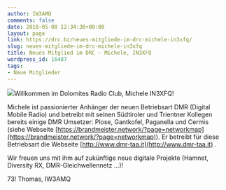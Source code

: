 ```yaml
---
author: IW3AMQ
comments: false
date: 2018-05-08 12:34:30+00:00
layout: page
link: https://drc.bz/neues-mitgliede-im-drc-michele-in3xfq/
slug: neues-mitgliede-im-drc-michele-in3xfq
title: Neues Mitglied im DRC - Michele, IN3XFQ
wordpress_id: 16487
tags:
- Neue Mitglieder
---
```


![](https://drc.bz/wp-content/uploads/2018/05/IN3XFQ.jpg)Willkommen im Dolomites Radio Club, Michele IN3XFQ!

Michele ist passionierter Anhänger der neuen Betriebsart DMR (Digital Mobile Radio) und betreibt mit seinen Südtiroler und Trientner Kollegen bereits einige DMR Umsetzer: Plose, Gantkofel, Paganella und Cermis (siehe Webseite [https://brandmeister.network/?page=networkmap](https://brandmeister.network/?page=networkmap)). Er betreibt für diese Betriebsart die Webseite [http://www.dmr-taa.it](http://www.dmr-taa.it) .

Wir freuen uns mit ihm auf zukünftige neue digitale Projekte (Hamnet, Diversity RX, DMR-Gleichwellennetz ...)!

73! Thomas, IW3AMQ
